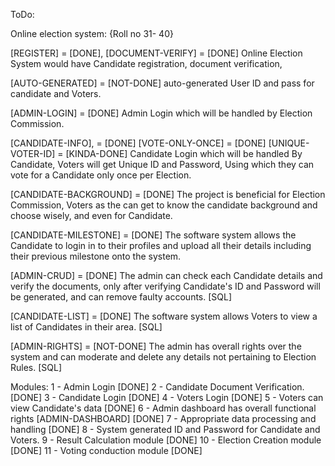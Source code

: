 ToDo:

Online election system: {Roll no 31- 40}

[REGISTER]  = [DONE],
[DOCUMENT-VERIFY]  = [DONE] 
Online Election System would have Candidate registration, document verification,

[AUTO-GENERATED]  = [NOT-DONE]
auto-generated User lD and pass for candidate and Voters.

[ADMIN-LOGIN]  = [DONE]
Admin Login which will be handled by
Election Commission.

[CANDIDATE-INFO],  = [DONE]
 [VOTE-ONLY-ONCE]   = [DONE]
 [UNIQUE-VOTER-ID]  = [KINDA-DONE]
Candidate Login which will be handled By Candidate, Voters will get
Unique ID and Password, Using which they can vote for a Candidate only once per Election.

[CANDIDATE-BACKGROUND]  = [DONE]
The project is beneficial for Election Commission, Voters as the can get to know the candidate
background and choose wisely, and even for Candidate. 

[CANDIDATE-MILESTONE]  = [DONE]
The software system allows the Candidate to login in to their profiles and upload all their details including their previous milestone onto the system. 


[ADMIN-CRUD]  = [DONE]
The admin can check each Candidate details and verify the
documents, only after verifying Candidate's ID and Password will be generated, and can remove faulty accounts.  [SQL]


[CANDIDATE-LIST]  = [DONE]
The software system allows Voters to view a list of Candidates in their area.   [SQL]

[ADMIN-RIGHTS]  = [NOT-DONE]
The admin has overall rights over the system and can moderate and delete any details not pertaining to Election Rules.  [SQL]


Modules:
1 - Admin Login [DONE]
2 - Candidate Document Verification. [DONE]
3 - Candidate Login     [DONE]
4 - Voters Login        [DONE]
5 - Voters can view Candidate's data    [DONE]
6 - Admin dashboard has overall functional rights  [ADMIN-DASHBOARD]  [DONE]
7 - Appropriate data processing and handling        [DONE]
8 - System generated ID and Password for Candidate and Voters.
9 - Result Calculation module   [DONE]
10 - Election Creation module   [DONE]
11 - Voting conduction module   [DONE]


